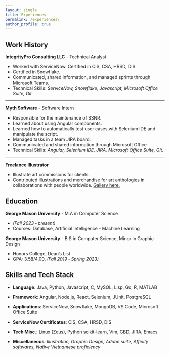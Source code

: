 ```yaml
---
layout: single
title: Experiences
permalink: /experiences/
author_profile: true
---
```


## Work History
**IntegrityPro Consulting LLC** - Technical Analyst
* Worked with ServiceNow. Certified in CIS, CSA, HRSD, DIS.
* Certified in Snowflake.
* Communicated, shared information, and managed sprints through Microsoft Teams.
* Technical Skills: *ServiceNow, Snowflake, Javascript, Microsoft Office Suite, Git.*

---

**Myth Software** - Software Intern 
* Responsible for the maintenance of SSNR.
* Learned about using Angular components.
* Learned how to automatically test user cases with Selenium IDE and manipulate the script.
* Managed tasks in a team JIRA board.
* Communicated and shared information through Microsoft Office
* Technical Skills: *Angular, Selenium IDE, JIRA, Microsoft Office Suite, Git.*

---


**Freelance Illustrator**
* Illustrate art commissions for clients.
* Contributed illustrations and merchandise for art anthologies in collaborations with people worldwide. [Gallery here.](/art/#art-for-others)



## Education

**George Mason University** - M.A in Computer Science
* *(Fall 2023 ‑ present)*
* Courses: Database, Artificial Intelligence - Machine Learning

**George Mason University** - B.S in Computer Science, Minor in Graphic Design
* Honors College, Dean’s List 
* GPA: 3.58/4.00, *(Fall 2019 ‑ Spring 2023)*



## Skills and Tech Stack
* **Language**: Java, Python, Javascript, C, MySQL, Lisp, Go, R, MATLAB

* **Framework**: Angular, Node.js, React, Selenium, JUnit, PostgreSQL

* **Applications**: ServiceNow, Snowflake, MongoDB, VS Code, Microsoft Office Suite

* **ServiceNow Certificates**: CIS, CSA, HRSD, DIS

* **Tech Misc.**:  Linux (Zeus), Python scikit-learn, Vim, GBD, JIRA, Emacs

* **Miscellaneous**: *Illustration, Graphic Design, Adobe suite, Affinity softwares, Native Vietnamese proficiency*

<!-- remmeber to add more here and update resume -->